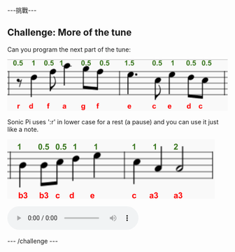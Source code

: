 \---挑戰\---

## Challenge: More of the tune

Can you program the next part of the tune:

![截圖](images/tetris-notes4.png)

Sonic Pi uses ':r' in lower case for a rest (a pause) and you can use it just like a note.

![截圖](images/tetris-notes5.png)

<div id="audio-preview" class="pdf-hidden">
  <audio controls preload> <source src="resources/tetris-c2.mp3" type="audio/mpeg"> Your browser does not support the <code>audio</code> element. </audio>
</div>

\--- /challenge \---